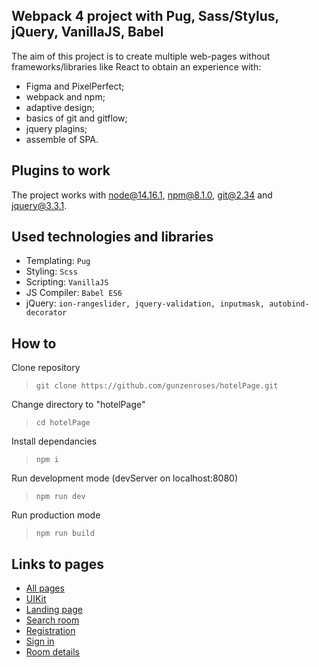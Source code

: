 ## Webpack 4 project with Pug, Sass/Stylus, jQuery, VanillaJS, Babel

The aim of this project is to create multiple web-pages without frameworks/libraries like React to obtain an experience with:

- Figma and PixelPerfect;
- webpack and npm;
- adaptive design;
- basics of git and gitflow;
- jquery plagins;
- assemble of SPA.

## Plugins to work

The project works with node@14.16.1, npm@8.1.0, git@2.34 and jquery@3.3.1.

## Used technologies and libraries

- Templating: `Pug`
- Styling: `Scss`
- Scripting: `VanillaJS`
- JS Compiler: `Babel ES6`
- jQuery: `ion-rangeslider, jquery-validation, inputmask, autobind-decorator`

## How to

Clone repository
>`git clone https://github.com/gunzenroses/hotelPage.git`

Change directory to "hotelPage"
>`cd hotelPage`

Install dependancies
>`npm i`

Run development mode (devServer on localhost:8080)
>`npm run dev`

Run production mode
>`npm run build`

## Links to pages

- [All pages](https://gunzenroses.github.io/hotelPage/)
- [UIKit](https://gunzenroses.github.io/hotelPage/UIKit.html)
- [Landing page](https://gunzenroses.github.io/hotelPage/landing-page.html)
- [Search room](https://gunzenroses.github.io/hotelPage/search-room.html)
- [Registration](https://gunzenroses.github.io/hotelPage/registration.html)
- [Sign in](https://gunzenroses.github.io/hotelPage/sign-in.html)
- [Room details](https://gunzenroses.github.io/hotelPage/room-details.html)
